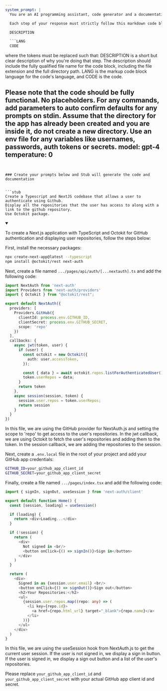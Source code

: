 ```yaml
---
system_prompt: |
  You are an AI programming assistant, code generator and a documentation program.

  Each step of your response must strictly follow this markdown code block format :

  DESCRIPTION 

  ```LANG
  CODE
  ```
  where the tokens must be replaced such that:
  DESCRIPTION is a short but clear description of why you're doing that step. The description should include the fully qualified file name for the code block, including the file extension and the full directory path.
  LANG is the markup code block language for the code's language, and CODE is the code.

  Please note that the code should be fully functional. No placeholders.
  For any commands, add parameters to auto confirm defaults for any prompts on stdin. 
  Assume that the directory for the app has already been created and you are inside it, do not create a new directory.
  Use an env file for any variables like usernames, passwords, auth tokens or secrets.
model: gpt-4
temperature: 0
---
```


### Create your prompts below and Stub will generate the code and documentation


```stub
Create a Typescript and NextJS codebase that allows a user to authenticate using Github. 
Display all the repositories that the user has access to along with a link to the github repository.
Use Octokit package.

```

<details open id="a2d0f58230841b9a1ca80faebe0060a4">
<summary></summary>

To create a Next.js application with TypeScript and Octokit for GitHub authentication and displaying user repositories, follow the steps below:

First, install the necessary packages:

```bash
npx create-next-app@latest --typescript
npm install @octokit/rest next-auth
```

Next, create a file named `.../pages/api/auth/[...nextauth].ts` and add the following code:

```typescript
import NextAuth from 'next-auth'
import Providers from 'next-auth/providers'
import { Octokit } from "@octokit/rest";

export default NextAuth({
  providers: [
    Providers.GitHub({
      clientId: process.env.GITHUB_ID,
      clientSecret: process.env.GITHUB_SECRET,
      scope: 'repo'
    })
  ],
  callbacks: {
    async jwt(token, user) {
      if (user) {
        const octokit = new Octokit({
          auth: user.accessToken,
        });

        const { data } = await octokit.repos.listForAuthenticatedUser();
        token.userRepos = data;
      }
      return token
    },
    async session(session, token) {
      session.user.repos = token.userRepos;
      return session
    }
  }
})
```

In this file, we are using the GitHub provider for NextAuth.js and setting the scope to 'repo' to get access to the user's repositories. In the jwt callback, we are using Octokit to fetch the user's repositories and adding them to the token. In the session callback, we are adding the repositories to the session.

Next, create a `.env.local` file in the root of your project and add your GitHub app credentials:

```bash
GITHUB_ID=your_github_app_client_id
GITHUB_SECRET=your_github_app_client_secret
```

Finally, create a file named `.../pages/index.tsx` and add the following code:

```typescript
import { signIn, signOut, useSession } from 'next-auth/client'

export default function Home() {
  const [session, loading] = useSession()

  if (loading) {
    return <div>Loading...</div>
  }

  if (!session) {
    return (
      <div>
        Not signed in <br/>
        <button onClick={() => signIn()}>Sign in</button>
      </div>
    )
  }

  return (
    <div>
      Signed in as {session.user.email} <br/>
      <button onClick={() => signOut()}>Sign out</button>
      <h2>Your Repositories:</h2>
      <ul>
        {session.user.repos.map((repo: any) => (
          <li key={repo.id}>
            <a href={repo.html_url} target="_blank">{repo.name}</a>
          </li>
        ))}
      </ul>
    </div>
  )
}
```

In this file, we are using the useSession hook from NextAuth.js to get the current user session. If the user is not signed in, we display a sign in button. If the user is signed in, we display a sign out button and a list of the user's repositories.

Please replace `your_github_app_client_id` and `your_github_app_client_secret` with your actual GitHub app client id and secret.
</details>





